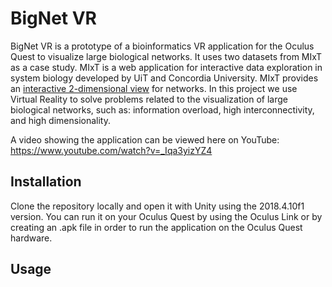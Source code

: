 # BigNet VR

BigNet VR is a prototype of a bioinformatics VR application for the Oculus Quest to visualize large biological networks. It uses two datasets from MIxT as a case study. MIxT is a web application for interactive data exploration in system biology developed by UiT and Concordia University. MIxT provides an [interactive 2-dimensional view](https://mixt-tumor-stroma.bci.mcgill.ca/network) for networks. In this project we use Virtual Reality to solve problems related to the visualization of large biological networks, such as: information overload, high interconnectivity, and high dimensionality.

A video showing the application can be viewed here on YouTube: https://www.youtube.com/watch?v=_Iqa3yizYZ4

## Installation

Clone the repository locally and open it with Unity using the 2018.4.10f1 version. You can run it on your Oculus Quest by using the Oculus Link or by creating an .apk file in order to run the application on the Oculus Quest hardware.

## Usage
